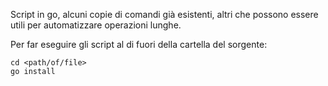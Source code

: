 Script in go, alcuni copie di comandi già esistenti, altri che possono essere utili per automatizzare operazioni lunghe. 

Per far eseguire gli script al di fuori della cartella del sorgente:

```shell
cd <path/of/file>
go install
```